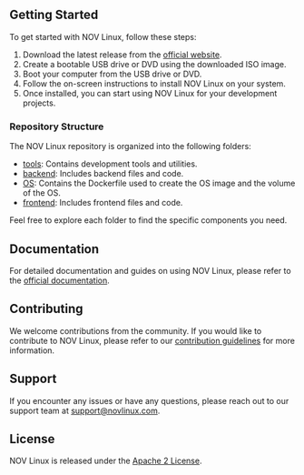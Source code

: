## Getting Started

To get started with NOV Linux, follow these steps:

1. Download the latest release from the [official website](https://novlinux.com).
2. Create a bootable USB drive or DVD using the downloaded ISO image.
3. Boot your computer from the USB drive or DVD.
4. Follow the on-screen instructions to install NOV Linux on your system.
5. Once installed, you can start using NOV Linux for your development projects.

### Repository Structure

The NOV Linux repository is organized into the following folders:

- [tools](/tools): Contains development tools and utilities.
- [backend](/backend): Includes backend files and code.
- [OS](/OS): Contains the Dockerfile used to create the OS image and the volume of the OS.
- [frontend](/frontend): Includes frontend files and code.

Feel free to explore each folder to find the specific components you need.

## Documentation

For detailed documentation and guides on using NOV Linux, please refer to the [official documentation](https://novlinux.com/docs).

## Contributing

We welcome contributions from the community. If you would like to contribute to NOV Linux, please refer to our [contribution guidelines](https://novlinux.com/contributing) for more information.

## Support

If you encounter any issues or have any questions, please reach out to our support team at support@novlinux.com.

## License

NOV Linux is released under the [Apache 2 License](https://www.apache.org/licenses/LICENSE-2.0).
